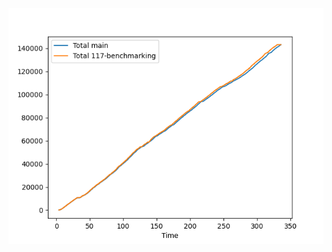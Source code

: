 ![image](https://github.com/flooie/pingme/blob/artifacts/benchmark/pr11-time-comparison.png?raw=true)
